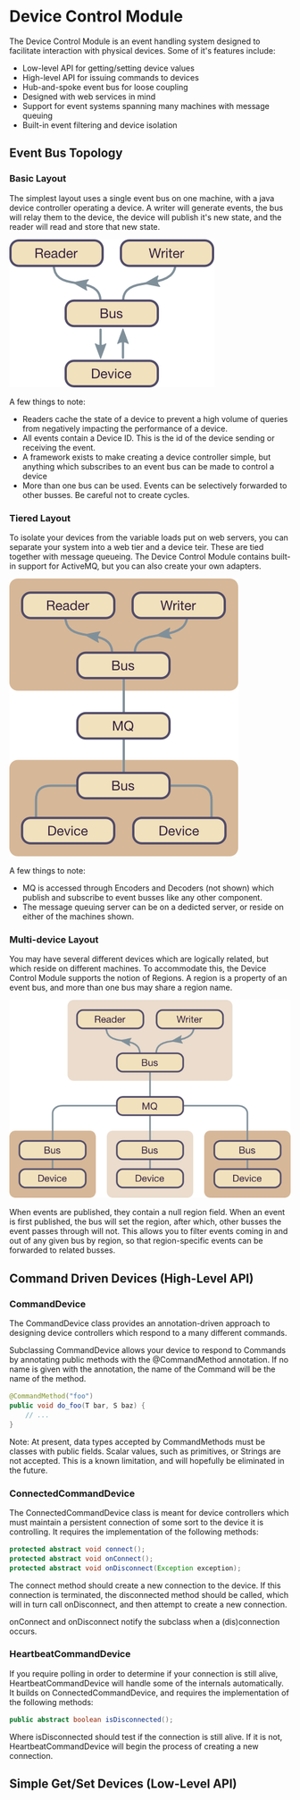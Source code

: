 Device Control Module
===

The Device Control Module is an event handling system designed to facilitate interaction with physical devices. Some of it's features include:

 * Low-level API for getting/setting device values
 * High-level API for issuing commands to devices
 * Hub-and-spoke event bus for loose coupling
 * Designed with web services in mind
 * Support for event systems spanning many machines with message queuing
 * Built-in event filtering and device isolation


Event Bus Topology
---

### Basic Layout


The simplest layout uses a single event bus on one machine, with a java device controller operating a device. A writer will generate events, the bus will relay them to the device, the device will publish it's new state, and the reader will read and store that new state.

![Basic Layout](documentation/images/layout-basic.png)

A few things to note:

 * Readers cache the state of a device to prevent a high volume of queries from negatively impacting the performance of a device.
 * All events contain a Device ID. This is the id of the device sending or receiving the event.
 * A framework exists to make creating a device controller simple, but anything which subscribes to an event bus can be made to control a device
 * More than one bus can be used. Events can be selectively forwarded to other busses. Be careful not to create cycles.

### Tiered Layout


To isolate your devices from the variable loads put on web servers, you can separate your system into a web tier and a device teir. These are tied together with message queueing. The Device Control Module contains built-in support for ActiveMQ, but you can also create your own adapters.

![Tiered Layout](documentation/images/layout-tiered.png)

A few things to note:

 * MQ is accessed through Encoders and Decoders (not shown) which publish and subscribe to event busses like any other component.
 * The message queuing server can be on a dedicted server, or reside on either of the machines shown.


### Multi-device Layout

You may have several different devices which are logically related, but which reside on different machines. To accommodate this, the Device Control Module supports the notion of Regions. A region is a property of an event bus, and more than one bus may share a region name. 

![Network Layout](documentation/images/layout-network.png)

When events are published, they contain a null region field. When an event is first published, the bus will set the region, after which, other busses the event passes through will not. This allows you to filter events coming in and out of any given bus by region, so that region-specific events can be forwarded to related busses.

Command Driven Devices (High-Level API)
---

### CommandDevice

The CommandDevice class provides an annotation-driven approach to designing device controllers which respond to a many different commands. 

Subclassing CommandDevice allows your device to respond to Commands by annotating public methods with the @CommandMethod annotation. If no name is given with the annotation, the name of the Command will be the name of the method.

```java
@CommandMethod("foo")
public void do_foo(T bar, S baz) {
	// ...
}
```

Note: At present, data types accepted by CommandMethods must be classes with public fields. Scalar values, such as primitives, or Strings are not accepted. This is a known limitation, and will hopefully be eliminated in the future.

### ConnectedCommandDevice

The ConnectedCommandDevice class is meant for device controllers which must maintain a persistent connection of some sort to the device it is controlling. It requires the implementation of the following methods:

```java
protected abstract void connect();
protected abstract void onConnect();
protected abstract void onDisconnect(Exception exception);
```

The connect method should create a new connection to the device. If this connection is terminated, the disconnected method should be called, which will in turn call onDisconnect, and then attempt to create a new connection.

onConnect and onDisconnect notify the subclass when a (dis)connection occurs.

### HeartbeatCommandDevice

If you require polling in order to determine if your connection is still alive, HeartbeatCommandDevice will handle some of the internals automatically. It builds on ConnectedCommandDevice, and requires the implementation of the following methods:

```java
public abstract boolean isDisconnected();
```

Where isDisconnected should test if the connection is still alive. If it is not, HeartbeatCommandDevice will begin the process of creating a new connection.

Simple Get/Set Devices (Low-Level API)
---

